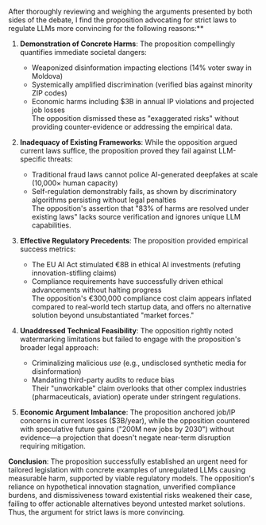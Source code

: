 After thoroughly reviewing and weighing the arguments presented by both sides of the debate, I find the proposition advocating for strict laws to regulate LLMs more convincing for the following reasons:**  

1. **Demonstration of Concrete Harms**: The proposition compellingly quantifies immediate societal dangers:  
   - Weaponized disinformation impacting elections (14% voter sway in Moldova)  
   - Systemically amplified discrimination (verified bias against minority ZIP codes)  
   - Economic harms including $3B in annual IP violations and projected job losses  
   The opposition dismissed these as "exaggerated risks" without providing counter-evidence or addressing the empirical data.  

2. **Inadequacy of Existing Frameworks**: While the opposition argued current laws suffice, the proposition proved they fail against LLM-specific threats:  
   - Traditional fraud laws cannot police AI-generated deepfakes at scale (10,000× human capacity)  
   - Self-regulation demonstrably fails, as shown by discriminatory algorithms persisting without legal penalties  
   The opposition's assertion that "83% of harms are resolved under existing laws" lacks source verification and ignores unique LLM capabilities.  

3. **Effective Regulatory Precedents**: The proposition provided empirical success metrics:  
   - The EU AI Act stimulated €8B in ethical AI investments (refuting innovation-stifling claims)  
   - Compliance requirements have successfully driven ethical advancements without halting progress  
   The opposition's €300,000 compliance cost claim appears inflated compared to real-world tech startup data, and offers no alternative solution beyond unsubstantiated "market forces."  

4. **Unaddressed Technical Feasibility**: The opposition rightly noted watermarking limitations but failed to engage with the proposition's broader legal approach:  
   - Criminalizing malicious *use* (e.g., undisclosed synthetic media for disinformation)  
   - Mandating third-party audits to reduce bias  
   Their "unworkable" claim overlooks that other complex industries (pharmaceuticals, aviation) operate under stringent regulations.  

5. **Economic Argument Imbalance**: The proposition anchored job/IP concerns in current losses ($3B/year), while the opposition countered with speculative future gains ("200M new jobs by 2030") without evidence—a projection that doesn't negate near-term disruption requiring mitigation.  

**Conclusion**: The proposition successfully established an urgent need for tailored legislation with concrete examples of unregulated LLMs causing measurable harm, supported by viable regulatory models. The opposition's reliance on hypothetical innovation stagnation, unverified compliance burdens, and dismissiveness toward existential risks weakened their case, failing to offer actionable alternatives beyond untested market solutions. Thus, the argument for strict laws is more convincing.
